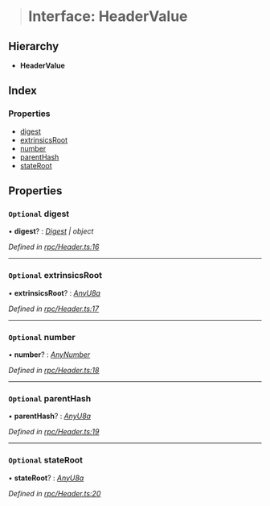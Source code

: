 > # Interface: HeaderValue

## Hierarchy

* **HeaderValue**

## Index

### Properties

* [digest](_rpc_header_.headervalue.md#optional-digest)
* [extrinsicsRoot](_rpc_header_.headervalue.md#optional-extrinsicsroot)
* [number](_rpc_header_.headervalue.md#optional-number)
* [parentHash](_rpc_header_.headervalue.md#optional-parenthash)
* [stateRoot](_rpc_header_.headervalue.md#optional-stateroot)

## Properties

### `Optional` digest

• **digest**? : *[Digest](../classes/_rpc_digest_.digest.md) | object*

*Defined in [rpc/Header.ts:16](https://github.com/polkadot-js/api/blob/1525d64/packages/types/src/rpc/Header.ts#L16)*

___

### `Optional` extrinsicsRoot

• **extrinsicsRoot**? : *[AnyU8a](../modules/_types_.md#anyu8a)*

*Defined in [rpc/Header.ts:17](https://github.com/polkadot-js/api/blob/1525d64/packages/types/src/rpc/Header.ts#L17)*

___

### `Optional` number

• **number**? : *[AnyNumber](../modules/_types_.md#anynumber)*

*Defined in [rpc/Header.ts:18](https://github.com/polkadot-js/api/blob/1525d64/packages/types/src/rpc/Header.ts#L18)*

___

### `Optional` parentHash

• **parentHash**? : *[AnyU8a](../modules/_types_.md#anyu8a)*

*Defined in [rpc/Header.ts:19](https://github.com/polkadot-js/api/blob/1525d64/packages/types/src/rpc/Header.ts#L19)*

___

### `Optional` stateRoot

• **stateRoot**? : *[AnyU8a](../modules/_types_.md#anyu8a)*

*Defined in [rpc/Header.ts:20](https://github.com/polkadot-js/api/blob/1525d64/packages/types/src/rpc/Header.ts#L20)*